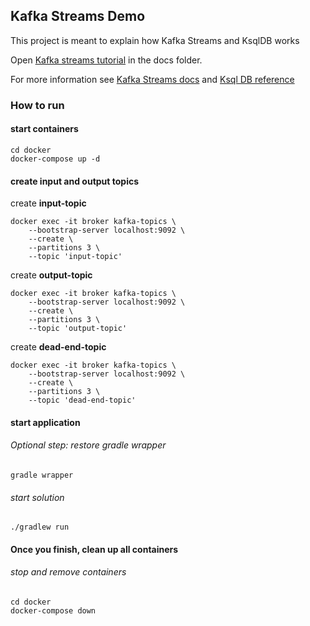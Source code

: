 ## Kafka Streams Demo

This project is meant to explain how Kafka Streams and KsqlDB works

Open [Kafka streams tutorial] in the docs folder.

For more information see [Kafka Streams docs] and [Ksql DB reference] 


### How to run

#### start containers

```shell
cd docker
docker-compose up -d
```

#### create input and output topics
create **input-topic**
```shell
docker exec -it broker kafka-topics \
    --bootstrap-server localhost:9092 \
    --create \
    --partitions 3 \
    --topic 'input-topic'
```
create **output-topic**
```shell
docker exec -it broker kafka-topics \
    --bootstrap-server localhost:9092 \
    --create \
    --partitions 3 \
    --topic 'output-topic'
```

create **dead-end-topic**
```shell
docker exec -it broker kafka-topics \
    --bootstrap-server localhost:9092 \
    --create \
    --partitions 3 \
    --topic 'dead-end-topic'
```
#### start application
###### Optional step: restore gradle wrapper
```shell
gradle wrapper
```
###### start solution
```shell
./gradlew run
```
#### Once you finish, clean up all containers 

###### stop and remove containers
```shell
cd docker
docker-compose down
```

[Kafka Streams docs]: https://kafka.apache.org/34/documentation/streams/
[Ksql DB reference]: https://docs.ksqldb.io/en/latest/reference/
[Kafka streams tutorial]: ./docs/kafka_streams_tutorial.md
